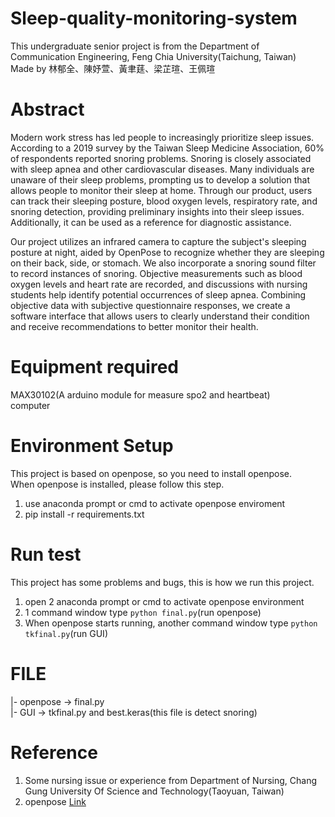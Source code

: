 # Sleep-quality-monitoring-system

This undergraduate senior project is from the Department of Communication Engineering, Feng Chia University(Taichung, Taiwan)  
Made by 林郁全、陳妤萱、黃聿莛、梁芷瑄、王佩瑄  

# Abstract  
Modern work stress has led people to increasingly prioritize sleep issues. According to a 2019 survey by the Taiwan Sleep Medicine Association, 60% of respondents reported snoring problems. Snoring is closely associated with sleep apnea and other cardiovascular diseases. Many individuals are unaware of their sleep problems, prompting us to develop a solution that allows people to monitor their sleep at home. Through our product, users can track their sleeping posture, blood oxygen levels, respiratory rate, and snoring detection, providing preliminary insights into their sleep issues. Additionally, it can be used as a reference for diagnostic assistance.

Our project utilizes an infrared camera to capture the subject's sleeping posture at night, aided by OpenPose to recognize whether they are sleeping on their back, side, or stomach. We also incorporate a snoring sound filter to record instances of snoring. Objective measurements such as blood oxygen levels and heart rate are recorded, and discussions with nursing students help identify potential occurrences of sleep apnea. Combining objective data with subjective questionnaire responses, we create a software interface that allows users to clearly understand their condition and receive recommendations to better monitor their health.  
# Equipment required  
  MAX30102(A arduino module for measure spo2 and heartbeat)  
  computer  
# Environment Setup  
  This project is based on openpose, so you need to install openpose.  
  When openpose is installed, please follow this step.  
  1. use anaconda prompt or cmd to activate openpose enviroment
  2. pip install -r requirements.txt

# Run test  
  This project has some problems and bugs, this is how we run this project.  
  1. open 2 anaconda prompt or cmd to activate openpose environment
  2. 1 command window type `python final.py`(run openpose)
  3. When openpose starts running, another command window type `python tkfinal.py`(run GUI)

# FILE
  |- openpose -> final.py  
  |- GUI -> tkfinal.py and best.keras(this file is detect snoring)  
  
# Reference  
  1. Some nursing issue or experience from Department of Nursing, Chang Gung University Of Science and Technology(Taoyuan, Taiwan)  
  2. openpose  [Link](https://github.com/CMU-Perceptual-Computing-Lab/openpose)
